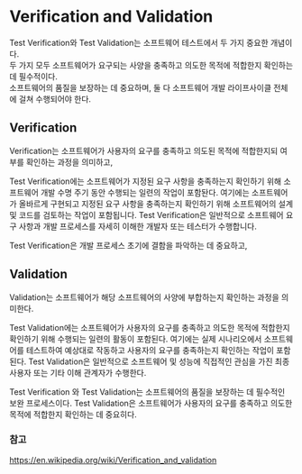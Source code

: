 # Verification and Validation
Test Verification와 Test Validation는 소프트웨어 테스트에서 두 가지 중요한 개념이다.   
두 가지 모두 소프트웨어가 요구되는 사양을 충족하고 의도한 목적에 적합한지 확인하는 데 필수적이다.   
소프트웨어의 품질을 보장하는 데 중요하며, 둘 다 소프트웨어 개발 라이프사이클 전체에 걸쳐 수행되어야 한다.

## Verification
Verification는 소프트웨어가 사용자의 요구를 충족하고 의도된 목적에 적합한지되 여부를 확인하는 과정을 의미하고, 

Test Verification에는 소프트웨어가 지정된 요구 사항을 충족하는지 확인하기 위해 소프트웨어 개발 수명 주기 동안 수행되는 일련의 작업이 포함돤다.
여기에는 소프트웨어가 올바르게 구현되고 지정된 요구 사항을 충족하는지 확인하기 위해 소프트웨어의 설계 및 코드를 검토하는 작업이 포함됩니다. 
Test Verification은 일반적으로 소프트웨어 요구 사항과 개발 프로세스를 자세히 이해한 개발자 또는 테스터가 수행합니다.

Test Verification은 개발 프로세스 초기에 결함을 파악하는 데 중요하고,
## Validation
Validation는 소프트웨어가 해당 소프트웨어의 사양에 부합하는지 확인하는 과정을 의미한다.

Test Validation에는 소프트웨어가 사용자의 요구를 충족하고 의도한 목적에 적합한지 확인하기 위해 수행되는 일련의 활동이 포함된다.
여기에는 실제 시나리오에서 소프트웨어를 테스트하여 예상대로 작동하고 사용자의 요구를 충족하는지 확인하는 작업이 포함된다. 
Test Validation은 일반적으로 소프트웨어 및 성능에 직접적인 관심을 가진 최종 사용자 또는 기타 이해 관계자가 수행한다.

Test Verification 와 Test Validation는 소프트웨어의 품질을 보장하는 데 필수적인 보완 프로세스이다.
 Test Validation은 소프트웨어가 사용자의 요구를 충족하고 의도한 목적에 적합한지 확인하는 데 중요히다. 


### 참고
https://en.wikipedia.org/wiki/Verification_and_validation


